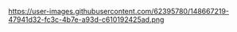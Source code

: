 https://user-images.githubusercontent.com/62395780/148667219-47941d32-fc3c-4b7e-a93d-c610192425ad.png
